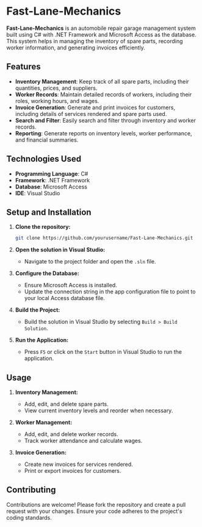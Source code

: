 # Fast-Lane-Mechanics

**Fast-Lane-Mechanics** is an automobile repair garage management system built using C# with .NET Framework and Microsoft Access as the database. This system helps in managing the inventory of spare parts, recording worker information, and generating invoices efficiently.

## Features

- **Inventory Management**: Keep track of all spare parts, including their quantities, prices, and suppliers.
- **Worker Records**: Maintain detailed records of workers, including their roles, working hours, and wages.
- **Invoice Generation**: Generate and print invoices for customers, including details of services rendered and spare parts used.
- **Search and Filter**: Easily search and filter through inventory and worker records.
- **Reporting**: Generate reports on inventory levels, worker performance, and financial summaries.

## Technologies Used

- **Programming Language**: C#
- **Framework**: .NET Framework
- **Database**: Microsoft Access
- **IDE**: Visual Studio

## Setup and Installation

1. **Clone the repository:**
   ```sh
   git clone https://github.com/yourusername/Fast-Lane-Mechanics.git
   ```
2. **Open the solution in Visual Studio:**
   - Navigate to the project folder and open the `.sln` file.

3. **Configure the Database:**
   - Ensure Microsoft Access is installed.
   - Update the connection string in the app configuration file to point to your local Access database file.

4. **Build the Project:**
   - Build the solution in Visual Studio by selecting `Build > Build Solution`.

5. **Run the Application:**
   - Press `F5` or click on the `Start` button in Visual Studio to run the application.

## Usage

1. **Inventory Management:**
   - Add, edit, and delete spare parts.
   - View current inventory levels and reorder when necessary.

2. **Worker Management:**
   - Add, edit, and delete worker records.
   - Track worker attendance and calculate wages.

3. **Invoice Generation:**
   - Create new invoices for services rendered.
   - Print or export invoices for customers.

## Contributing

Contributions are welcome! Please fork the repository and create a pull request with your changes. Ensure your code adheres to the project's coding standards.
